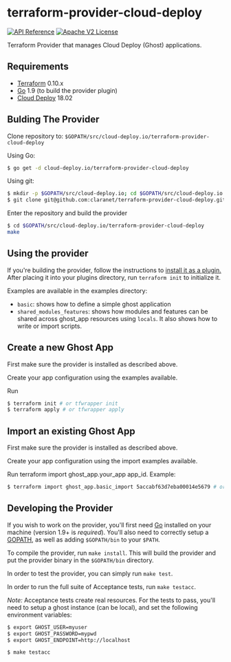 # terraform-provider-cloud-deploy
[![API Reference](http://img.shields.io/badge/api-reference-blue.svg)](https://docs.cloud-deploy.io/rst/api.html) [![Apache V2 License](http://img.shields.io/badge/license-Apache%20V2-blue.svg)](https://github.com/claranet/terraform-provider-cloud-deploy/blob/master/LICENSE)

Terraform Provider that manages Cloud Deploy (Ghost) applications.

Requirements
------------

- [Terraform](https://www.terraform.io/downloads.html) 0.10.x
- [Go](https://golang.org/doc/install) 1.9 (to build the provider plugin)
- [Cloud Deploy](https://docs.cloud-deploy.io/) 18.02

Bulding The Provider
--------------------
Clone repository to: `$GOPATH/src/cloud-deploy.io/terraform-provider-cloud-deploy`

Using Go:
```sh
$ go get -d cloud-deploy.io/terraform-provider-cloud-deploy
```

Using git:
```sh
$ mkdir -p $GOPATH/src/cloud-deploy.io; cd $GOPATH/src/cloud-deploy.io
$ git clone git@github.com:claranet/terraform-provider-cloud-deploy.git
```

Enter the repository and build the provider
```sh
$ cd $GOPATH/src/cloud-deploy.io/terraform-provider-cloud-deploy
make
```

Using the provider
----------------------
If you're building the provider, follow the instructions to [install it as a plugin.](https://www.terraform.io/docs/plugins/basics.html#installing-a-plugin) After placing it into your plugins directory,  run `terraform init` to initialize it.

Examples are available in the examples directory:

- `basic`: shows how to define a simple ghost application
- `shared_modules_features`: shows how modules and features can be shared across ghost\_app resources using `locals`. It also shows how to write or import scripts.

Create a new Ghost App
---------------------------
First make sure the provider is installed as described above.

Create your app configuration using the examples available.

Run
```sh
$ terraform init # or tfwrapper init
$ terraform apply # or tfwrapper apply
```

Import an existing Ghost App
---------------------------
First make sure the provider is installed as described above.

Create your app configuration using the import examples available.

Run terraform import ghost_app.your_app app_id. Example:
```sh
$ terraform import ghost_app.basic_import 5accabf63d7eba00014e5679 # or tfwrapper import
```

Developing the Provider
---------------------------

If you wish to work on the provider, you'll first need [Go](http://www.golang.org) installed on your machine (version 1.9+ is *required*). You'll also need to correctly setup a [GOPATH](http://golang.org/doc/code.html#GOPATH), as well as adding `$GOPATH/bin` to your `$PATH`.

To compile the provider, run `make install`. This will build the provider and put the provider binary in the `$GOPATH/bin` directory.

In order to test the provider, you can simply run `make test`.

In order to run the full suite of Acceptance tests, run `make testacc`.

*Note:* Acceptance tests create real resources. For the tests to pass, you'll need to setup a ghost instance (can be local), and set the following environment variables:

```sh
$ export GHOST_USER=myuser
$ export GHOST_PASSWORD=mypwd
$ export GHOST_ENDPOINT=http://localhost

$ make testacc
```
